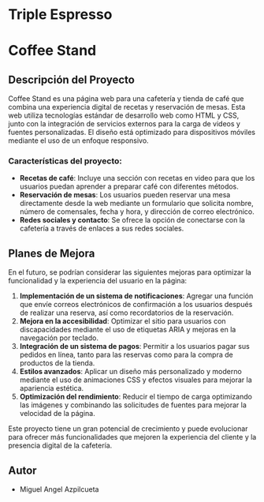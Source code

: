 # Triple Espresso
# Coffee Stand

## Descripción del Proyecto

Coffee Stand es una página web para una cafetería y tienda de café que combina una experiencia digital de recetas y reservación de mesas. Esta web utiliza tecnologías estándar de desarrollo web como HTML y CSS, junto con la integración de servicios externos para la carga de videos y fuentes personalizadas. El diseño está optimizado para dispositivos móviles mediante el uso de un enfoque responsivo.

### Características del proyecto:
- **Recetas de café**: Incluye una sección con recetas en video para que los usuarios puedan aprender a preparar café con diferentes métodos.
- **Reservación de mesas**: Los usuarios pueden reservar una mesa directamente desde la web mediante un formulario que solicita nombre, número de comensales, fecha y hora, y dirección de correo electrónico.
- **Redes sociales y contacto**: Se ofrece la opción de conectarse con la cafetería a través de enlaces a sus redes sociales.

## Planes de Mejora

En el futuro, se podrían considerar las siguientes mejoras para optimizar la funcionalidad y la experiencia del usuario en la página:

1. **Implementación de un sistema de notificaciones**: Agregar una función que envíe correos electrónicos de confirmación a los usuarios después de realizar una reserva, así como recordatorios de la reservación.
2. **Mejora en la accesibilidad**: Optimizar el sitio para usuarios con discapacidades mediante el uso de etiquetas ARIA y mejoras en la navegación por teclado.
3. **Integración de un sistema de pagos**: Permitir a los usuarios pagar sus pedidos en línea, tanto para las reservas como para la compra de productos de la tienda.
4. **Estilos avanzados**: Aplicar un diseño más personalizado y moderno mediante el uso de animaciones CSS y efectos visuales para mejorar la apariencia estética.
5. **Optimización del rendimiento**: Reducir el tiempo de carga optimizando las imágenes y combinando las solicitudes de fuentes para mejorar la velocidad de la página.

Este proyecto tiene un gran potencial de crecimiento y puede evolucionar para ofrecer más funcionalidades que mejoren la experiencia del cliente y la presencia digital de la cafetería.

## Autor
- Miguel Angel Azpilcueta
